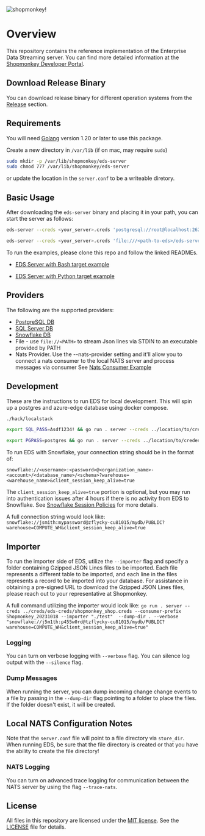 <!-- markdownlint-disable-file MD024 MD025 MD041 -->

![shopmonkey!](https://www.shopmonkey.io/static/sm-light-logo-2c92d57bf5d188bb44c1b29353579e1f.svg)

# Overview

This repository contains the reference implementation of the Enterprise Data Streaming server. You can find more detailed information at the [Shopmonkey Developer Portal](https://shopmonkey.dev/eds).

## Download Release Binary

You can download release binary for different operation systems from the [Release](https://github.com/shopmonkeyus/eds-server/releases) section.

## Requirements

You will need [Golang](https://go.dev/dl/) version 1.20 or later to use this package.

Create a new directory in `/var/lib` (if on mac, may require `sudo`)

```bash
sudo mkdir -p /var/lib/shopmonkey/eds-server
sudo chmod 777 /var/lib/shopmonkey/eds-server
```

or update the location in the `server.conf` to be a writeable diretory.

## Basic Usage

After downloading the `eds-server` binary and placing it in your path, you can start the server as follows:

```bash
eds-server --creds <your_server>.creds 'postgresql://root@localhost:26257/test?sslmode=disable'
```

```bash
eds-server --creds <your_server>.creds 'file:///<path-to-eds>/eds-server/echo.sh' --verbose
```

To run the examples, please clone this repo and follow the linked READMEs.

- [EDS Server with Bash target example](./examples/bash/README.md)

- [EDS Server with Python target example](./examples/python/README.md)

## Providers

The following are the supported providers:

- [PostgreSQL DB](https://www.postgresql.org/)
- [SQL Server DB](https://www.microsoft.com/en-us/sql-server)
- [Snowflake DB](https://www.snowflake.com/)
- File - use `file://<PATH>` to stream Json lines via STDIN to an executable provided by PATH
- Nats Provider. Use the --nats-provider setting and it'll allow you to connect a nats consumer to the local NATS server and process messages via consumer
  See [Nats Consumer Example](./examples/python/nats-provider.py)

## Development

These are the instructions to run EDS for local development. This will spin up a postgres and azure-edge database using docker compose.

```bash
./hack/localstack

export SQL_PASS=Asdf1234! && go run . server --creds ../location/to/credential-file "sqlserver://sa:$SQL_PASS@localhost:1433?database=shopmonkey"

export PGPASS=postgres && go run . server --creds ../location/to/credential-file "postgresql://postgres:$PGPASS@localhost:5432/shopmonkey?sslmode=disable"

```

To run EDS with Snowflake, your connection string should be in the format of:

`snowflake://<username>:<password>@<organization_name>-<account>/<database_name>/<schema>?warehouse=<warehouse_name>&client_session_keep_alive=true`

The `client_session_keep_alive=true` portion is optional, but you may run into authentication issues after 4 hours if there is no activity from EDS to Snowflake. See [Snowflake Session Policies](https://docs.snowflake.com/en/user-guide/session-policies) for more details.

A full connection string would look like: `snowflake://jsmith:mypassword@zflycky-cu81015/mydb/PUBLIC?warehouse=COMPUTE_WH&client_session_keep_alive=true`

## Importer

To run the importer side of EDS, utilize the `--importer` flag and specify a folder containing Gzipped JSON Lines files to be imported. Each file represents a different table to be imported, and each line in the files represents a record to be imported into your database. For assistance in obtaining a pre-signed URL to download the Gzipped JSON Lines files, please reach out to your representative at Shopmonkey.

A full command utilizing the importer would look like:
`go run . server --creds ../creds/eds-creds/shopmonkey_shop.creds --consumer-prefix Shopmonkey_20231018 --importer "./test"  --dump-dir . --verbose "snowflake://j5m1th:p455w0rd@tzflycky-cu81015/mydb/PUBLIC?warehouse=COMPUTE_WH&client_session_keep_alive=true" `

### Logging

You can turn on verbose logging with `--verbose` flag.
You can silence log output with the `--silence` flag.

### Dump Messages

When running the server, you can dump incoming change change events to a file by passing in the `--dump-dir` flag pointing to a folder to place the files. If the folder doesn't exist, it will be created.

## Local NATS Configuration Notes

Note that the `server.conf` file will point to a file directory via `store_dir`. When running EDS, be sure that the file directory is created or that you have the ability to create the file directory!

### NATS Logging

You can turn on advanced trace logging for communication between the NATS server by using the flag `--trace-nats`.

## License

All files in this repository are licensed under the [MIT license](https://opensource.org/licenses/MIT). See the [LICENSE](./LICENSE) file for details.
